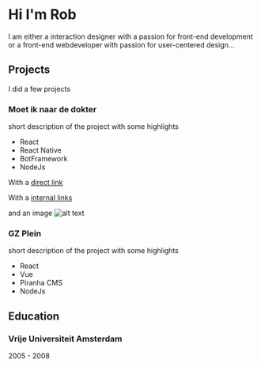 
<a name="0_intromd"></a>

Hi I'm Rob
==============
I am either a interaction designer with a passion for front-end development or a front-end webdeveloper with passion for user-centered design...

## Projects


<a name="1_projects0_projectsmd"></a>

I did a few projects

<a name="1_projects1_minddmd"></a>

### Moet ik naar de dokter
short description of the project with some highlights
- React
- React Native
- BotFramework
- NodeJs

With a [direct link](https://www.nu.nl/economie/6138654/sector-voorziet-volgende-week-grote-stappen-op-weg-naar-meer-reizen.html)

With a [internal links](#2_educationvumd)

and an image
![alt text](https://github.com/runner/robkostermans.github.io/blob/main/docs/assets/paris.webp?raw=true)



<a name="1_projects2_gzpleinmd"></a>

### GZ Plein
short description of the project with some highlights
- React
- Vue
- Piranha CMS 
- NodeJs
## Education


<a name="2_education_educationmd"></a>



<a name="2_educationvumd"></a>

### Vrije Universiteit Amsterdam
2005 - 2008